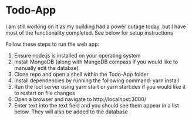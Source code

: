 # Todo-App
I am still working on it as my building had a power outage today, but I have most of the functionality completed. See below for setup instructions


Follow these steps to run the web app:

1. Ensure node.js is installed on your operating system
2. Install MongoDB (along with MangoDB compass if you would like to manually edit the databse)
4. Clone repo and open a shell within the Todo-App folder
5. Install dependencies by running the following command: yarn install
6. Run the locl server using yarn start or yarn start:dev if you would like it to restart on file changes
7. Open a browser and navigate to http://localhost:3000/
8. Enter text into the text field and you should see them appear in a list below. They will also be added to the database
